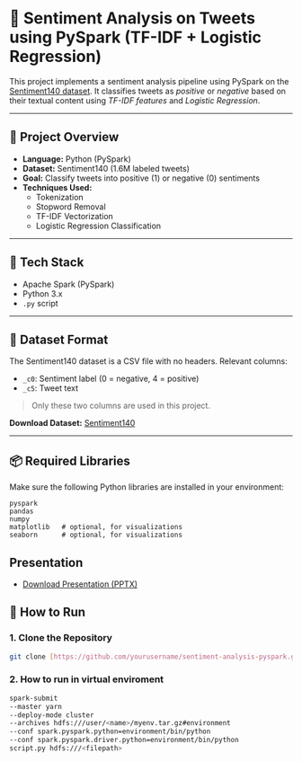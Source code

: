# 🧠 Sentiment Analysis on Tweets using PySpark (TF-IDF + Logistic Regression)

This project implements a sentiment analysis pipeline using PySpark on the [Sentiment140 dataset](https://www.kaggle.com/datasets/kazanova/sentiment140). It classifies tweets as *positive* or *negative* based on their textual content using *TF-IDF features* and *Logistic Regression*.

---

## 📌 Project Overview

- **Language:** Python (PySpark)  
- **Dataset:** Sentiment140 (1.6M labeled tweets)  
- **Goal:** Classify tweets into positive (1) or negative (0) sentiments  
- **Techniques Used:**  
  - Tokenization  
  - Stopword Removal  
  - TF-IDF Vectorization  
  - Logistic Regression Classification  

---

## 🔧 Tech Stack

- Apache Spark (PySpark)  
- Python 3.x  
- `.py` script  

---

## 📂 Dataset Format

The Sentiment140 dataset is a CSV file with no headers. Relevant columns:

- `_c0`: Sentiment label (0 = negative, 4 = positive)  
- `_c5`: Tweet text  

> Only these two columns are used in this project.

**Download Dataset:** [Sentiment140](https://www.kaggle.com/datasets/kazanova/sentiment140)  

---

## 📦 Required Libraries

Make sure the following Python libraries are installed in your environment:

```text
pyspark
pandas
numpy
matplotlib   # optional, for visualizations
seaborn      # optional, for visualizations
```
## Presentation 
- [Download Presentation (PPTX)](data/slides.pptx)
## 🚀 How to Run

### 1. Clone the Repository

```bash
git clone [https://github.com/yourusername/sentiment-analysis-pyspark.git](https://github.com/Faizi0952112/Sentiment-Analysis-on-Tweets.git)
```
### 2. How to run in virtual enviroment
```bash
spark-submit
--master yarn
--deploy-mode cluster  
--archives hdfs:///user/<name>/myenv.tar.gz#environment
--conf spark.pyspark.python=environment/bin/python
--conf spark.pyspark.driver.python=environment/bin/python
script.py hdfs:///<filepath>
